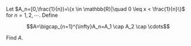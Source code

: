 Let $`A_n=[0,\frac{1}{n})=\{x \in \mathbb{R}|\quad 0 \leq x < \frac{1}{n}\}`$ for $`n=1,2,\cdots`$. Define

```math
A=\bigcap_{n=1}^{\infty}A_n=A_1 \cap A_2 \cap \cdots
```

Find $`A`$.